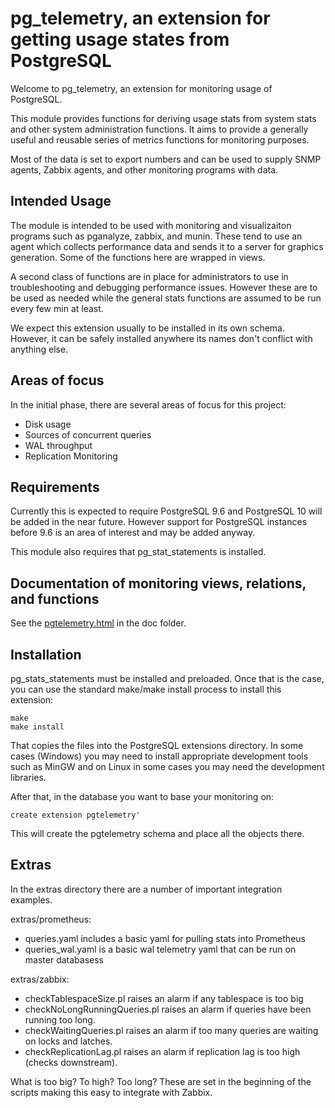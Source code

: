 # pg_telemetry, an extension for getting usage states from PostgreSQL

Welcome to pg_telemetry, an extension for monitoring usage of PostgreSQL.

This module provides functions for deriving usage stats from system stats
and other system administration functions.  It aims to provide a generally
useful and reusable series of metrics functions for monitoring purposes.

Most of the data is set to export numbers and can be used to supply SNMP
agents, Zabbix agents, and other monitoring programs with data.

## Intended Usage

The module is intended to be used with monitoring and visualizaiton 
programs such as pganalyze, zabbix, and munin.  These tend to use an agent
which collects performance data and sends it to a server for graphics 
generation.  Some of the functions here are wrapped in views.

A second class of functions are in place for administrators to use in 
troubleshooting and debugging performance issues.  However these are to be
used as needed while the general stats functions are assumed to be run
every few min at least.

We expect this extension usually to be installed in its own schema.  
However, it can be safely installed anywhere its names don't conflict
with anything else.

## Areas of focus

In the initial phase, there are several areas of focus for this project:

 * Disk usage
 * Sources of concurrent queries
 * WAL throughput
 * Replication Monitoring

## Requirements

Currently this is expected to require PostgreSQL 9.6 and PostgreSQL 10 will be 
added in the near future.  However support for PostgreSQL instances before 9.6
is an area of interest and may be added anyway.

This module also requires that pg_stat_statements is installed.

## Documentation of monitoring views, relations, and functions

See the [pgtelemetry.html](doc/pgtelemetry.html) in the doc folder.

## Installation

pg_stats_statements must be installed and preloaded.  Once that is the case, 
you can use the standard make/make install process to install this extension:

    make
    make install

That copies the files into the PostgreSQL extensions directory.  In some
cases (Windows) you may need to install appropriate development tools
such as MinGW and on Linux in some cases you may need the development
libraries.

After that, in the database you want to base your monitoring on:

    create extension pgtelemetry'

This will create the pgtelemetry schema and place all the objects there.

## Extras

In the extras directory there are a number of important integration examples.

extras/prometheus:

   * queries.yaml includes a basic yaml for pulling stats into Prometheus
   * queries_wal.yaml is a basic wal telemetry yaml that can be run on
master databasess

extras/zabbix:

   * checkTablespaceSize.pl raises an alarm if any tablespace is too big
   * checkNoLongRunningQueries.pl raises an alarm if queries have been 
     running too long.
   * checkWaitingQueries.pl raises an alarm if too many queries are
     waiting on locks and latches.
   * checkReplicationLag.pl raises an alarm if replication lag is too
     high (checks downstream).

What is too big?  To high?  Too long?  These are set in the beginning
of the scripts making this easy to integrate with Zabbix. 
